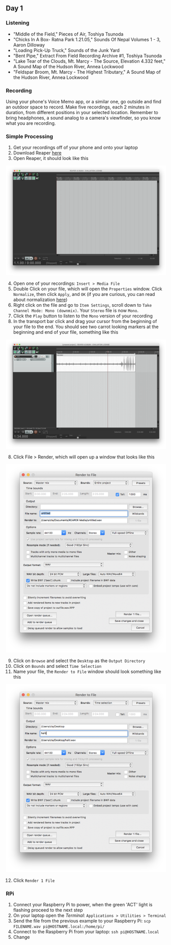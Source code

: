 ## Day 1

### Listening

* "Middle of the Field," Pieces of Air, Toshiya Tsunoda
* "Chicks In A Box- Ratna Park 1.21.05," Sounds Of Nepal Volumes 1 - 3, Aaron Dilloway
* "Loading Pick-Up Truck," Sounds of the Junk Yard
* "Bent Pipe," Extract From Field Recording Archive #1, Toshiya Tsunoda
* "Lake Tear of the Clouds, Mt. Marcy - The Source, Elevation 4.332 feet," A Sound Map of the Hudson River, Annea Lockwood
* "Feldspar Broom, Mt. Marcy - The Highest Tributary," A Sound Map of the Hudson River, Annea Lockwood


### Recording

Using your phone's Voice Memo app, or a similar one, go outside and find an outdoor space to record. Make five recordings, each 2 minutes in duration, from different positions in your selected location. Remember to bring headphones, a sound analog to a camera's viewfinder, so you know what you are recording.


### Simple Processing

1. Get your recordings off of your phone and onto your laptop
2. Download Reaper [here](https://www.reaper.fm/download.php)
3. Open Reaper, it should look like this

![](imgs/reaper_window.png)

4. Open one of your recordings: `Insert > Media File`
5. Double Click on your file, which will open the `Properties` window. Click `Normalize`, then click `Apply`, and `OK` (if you are curious, you can read about normalization [here](https://en.wikipedia.org/wiki/Audio_normalization))
5. Right click on the file and go to `Item Settings`, scroll down to `Take Channel Mode: Mono (downmix)`. Your `Stereo` file is now `Mono`.
6. Click the `Play` button to listen to the `Mono` version of your recording
7. In the transport bar click and drag your cursor from the beginning of your file to the end. You should see two carrot looking markers at the beginning and end of your file, something like this

![](imgs/reaper_selection.png)

8. Click File > Render, which will open up a window that looks like this

![](imgs/render_to_file.png)

9. Click on `Browse` and select the `Desktop` as the `Output Directory`
10. Click on `Bounds` and select `Time Selection`
11. Name your file, the `Render to File` window should look something like this

![](imgs/render_to_file_ready.png)

12. Click `Render 1 File`


### RPi

1. Connect your Raspberry Pi to power, when the green 'ACT' light is flashing proceed to the next step
2. On your laptop open the *Terminal*: `Applications > Utilities > Terminal`
3. Send the file from the previous example to your Raspberry Pi: `scp FILENAME.wav pi@HOSTNAME.local:/home/pi/`
2. Connect to the Raspberry Pi from your laptop: `ssh pi@HOSTNAME.local`
2. Change
